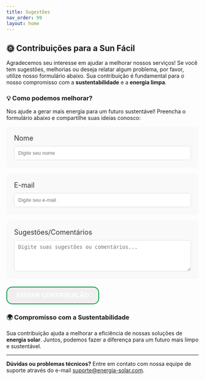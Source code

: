 ```yaml
---
title: Sugestões
nav_order: 99
layout: home
---
```


## 🌞 Contribuições para a Sun Fácil

Agradecemos seu interesse em ajudar a melhorar nossos serviços! Se você tem sugestões, melhorias ou deseja relatar algum problema, por favor, utilize nosso formulário abaixo. Sua contribuição é fundamental para o nosso compromisso com a **sustentabilidade** e a **energia limpa**.

### 💡 Como podemos melhorar?
Nos ajude a gerar mais energia para um futuro sustentável! Preencha o formulário abaixo e compartilhe suas ideias conosco:

<form action="https://formspree.io/f/{your-email}" method="POST">
  <div style="background-color:#f9f9f9;padding:20px;border-radius:8px;">
    <label for="name" style="font-size:18px;color:#333;">Nome</label>
    <input type="text" name="name" id="name" required placeholder="Digite seu nome" style="width:100%;padding:10px;margin-top:10px;border:1px solid #ddd;border-radius:5px;">
  </div>

  <div style="background-color:#f9f9f9;padding:20px;border-radius:8px;margin-top:15px;">
    <label for="email" style="font-size:18px;color:#333;">E-mail</label>
    <input type="email" name="email" id="email" required placeholder="Digite seu e-mail" style="width:100%;padding:10px;margin-top:10px;border:1px solid #ddd;border-radius:5px;">
  </div>

  <div style="background-color:#f9f9f9;padding:20px;border-radius:8px;margin-top:15px;">
    <label for="message" style="font-size:18px;color:#333;">Sugestões/Comentários</label>
    <textarea name="message" id="message" rows="4" required placeholder="Digite suas sugestões ou comentários..." style="width:100%;padding:10px;margin-top:10px;border:1px solid #ddd;border-radius:5px;"></textarea>
  </div>

<div style="margin-top:20px;">
  <button type="submit" style="
    background: linear-gradient(135deg, #009739); /* Gradiente com cores de energia solar */
    color: white;
    padding: 12px 25px;
    border: 2px solid #009739; /* Bordas mais visíveis */
    border-radius: 15px; /* Bordas arredondadas */
    font-size: 16px;
    font-weight: bold;
    text-transform: uppercase;
    cursor: pointer;
    transition: all 0.3s ease; /* Transição suave */
  "
  onmouseover="this.style.background='linear-gradient(135deg, #00c853)'; this.style.transform='scale(1.05)';"
  onmouseout="this.style.background='linear-gradient(135deg, #009739)'; this.style.transform='scale(1)';"
  >
    Enviar Contribuição
  </button>
</div>
</form>

### 🌍 Compromisso com a Sustentabilidade

Sua contribuição ajuda a melhorar a eficiência de nossas soluções de **energia solar**. Juntos, podemos fazer a diferença para um futuro mais limpo e sustentável.

---

**Dúvidas ou problemas técnicos?** Entre em contato com nossa equipe de suporte através do e-mail [suporte@energia-solar.com](mailto:suporte@energia-solar.com).

